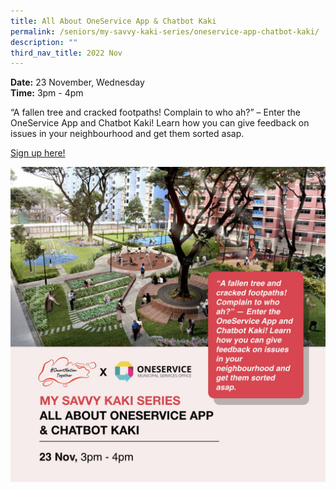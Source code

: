 ```yaml
---
title: All About OneService App & Chatbot Kaki
permalink: /seniors/my-savvy-kaki-series/oneservice-app-chatbot-kaki/
description: ""
third_nav_title: 2022 Nov
---
```

**Date:** 23 November, Wednesday
<br> **Time:** 3pm - 4pm

“A fallen tree and cracked footpaths! Complain to who ah?” – Enter the OneService App and Chatbot Kaki! Learn how you can give feedback on issues in your neighbourhood and get them sorted asap.  

[Sign up here!](https://go.gov.sg/seniors-oneservice-nov22) 

![free webinar on oneservice app and chatbot kaki for seniors](/images/nov%202022/seniors_23%20nov.jpeg)